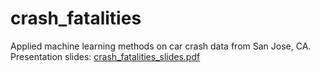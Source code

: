 # crash_fatalities
Applied machine learning methods on car crash data from San Jose, CA.
Presentation slides: [crash_fatalities_slides.pdf](https://github.com/dwallace-cal/crash_fatalities/files/13865244/crash_fatalities_slides.pdf)
